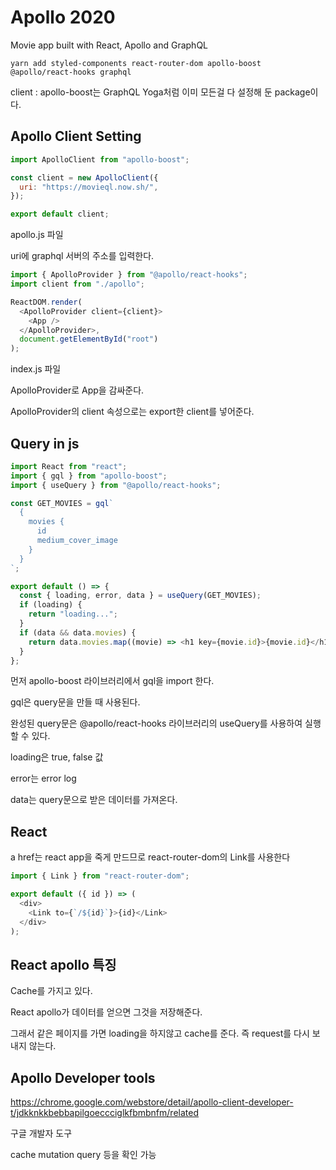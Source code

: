 # Apollo 2020

Movie app built with React, Apollo and GraphQL

```
yarn add styled-components react-router-dom apollo-boost @apollo/react-hooks graphql
```

client : apollo-boost는 GraphQL Yoga처럼 이미 모든걸 다 설정해 둔 package이다.

## Apollo Client Setting

```js
import ApolloClient from "apollo-boost";

const client = new ApolloClient({
  uri: "https://movieql.now.sh/",
});

export default client;
```

apollo.js 파일

uri에 graphql 서버의 주소를 입력한다.

```js
import { ApolloProvider } from "@apollo/react-hooks";
import client from "./apollo";

ReactDOM.render(
  <ApolloProvider client={client}>
    <App />
  </ApolloProvider>,
  document.getElementById("root")
);
```

index.js 파일

ApolloProvider로 App을 감싸준다.

ApolloProvider의 client 속성으로는 export한 client를 넣어준다.

## Query in js

```js
import React from "react";
import { gql } from "apollo-boost";
import { useQuery } from "@apollo/react-hooks";

const GET_MOVIES = gql`
  {
    movies {
      id
      medium_cover_image
    }
  }
`;

export default () => {
  const { loading, error, data } = useQuery(GET_MOVIES);
  if (loading) {
    return "loading...";
  }
  if (data && data.movies) {
    return data.movies.map((movie) => <h1 key={movie.id}>{movie.id}</h1>);
  }
};
```

먼저 apollo-boost 라이브러리에서 gql을 import 한다.

gql은 query문을 만들 때 사용된다.

완성된 query문은 @apollo/react-hooks 라이브러리의 useQuery를 사용하여 실행할 수 있다.

loading은 true, false 값

error는 error log

data는 query문으로 받은 데이터를 가져온다.

## React

a href는 react app을 죽게 만드므로 react-router-dom의 Link를 사용한다

```js
import { Link } from "react-router-dom";

export default ({ id }) => (
  <div>
    <Link to={`/${id}`}>{id}</Link>
  </div>
);
```

## React apollo 특징

Cache를 가지고 있다.

React apollo가 데이터를 얻으면 그것을 저장해준다.

그래서 같은 페이지를 가면 loading을 하지않고 cache를 준다. 즉 request를 다시 보내지 않는다.

## Apollo Developer tools

https://chrome.google.com/webstore/detail/apollo-client-developer-t/jdkknkkbebbapilgoeccciglkfbmbnfm/related

구글 개발자 도구

cache mutation query 등을 확인 가능
